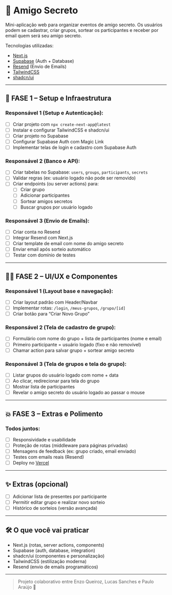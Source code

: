 # 🎁 Amigo Secreto

Mini-aplicação web para organizar eventos de amigo secreto. Os usuários podem se cadastrar, criar grupos, sortear os participantes e receber por email quem será seu amigo secreto.

Tecnologias utilizadas:
- [Next.js](https://nextjs.org/)
- [Supabase](https://supabase.com/) (Auth + Database)
- [Resend](https://resend.com/) (Envio de Emails)
- [TailwindCSS](https://tailwindcss.com/)
- [shadcn/ui](https://ui.shadcn.com/)

---

## 🔧 FASE 1 – Setup e Infraestrutura

### **Responsável 1 (Setup e Autenticação):**
- [ ] Criar projeto com `npx create-next-app@latest`
- [ ] Instalar e configurar TailwindCSS e shadcn/ui
- [ ] Criar projeto no Supabase
- [ ] Configurar Supabase Auth com Magic Link
- [ ] Implementar telas de login e cadastro com Supabase Auth

### **Responsável 2 (Banco e API):**
- [ ] Criar tabelas no Supabase: `users`, `groups`, `participants`, `secrets`
- [ ] Validar regras (ex: usuário logado não pode ser removido)
- [ ] Criar endpoints (ou server actions) para:
  - [ ] Criar grupo
  - [ ] Adicionar participantes
  - [ ] Sortear amigos secretos
  - [ ] Buscar grupos por usuário logado

### **Responsável 3 (Envio de Emails):**
- [ ] Criar conta no Resend
- [ ] Integrar Resend com Next.js
- [ ] Criar template de email com nome do amigo secreto
- [ ] Enviar email após sorteio automático
- [ ] Testar com domínio de testes

---

## 🧑‍🎨 FASE 2 – UI/UX e Componentes

### **Responsável 1 (Layout base e navegação):**
- [ ] Criar layout padrão com Header/Navbar
- [ ] Implementar rotas: `/login`, `/meus-grupos`, `/grupo/[id]`
- [ ] Criar botão para “Criar Novo Grupo”

### **Responsável 2 (Tela de cadastro de grupo):**
- [ ] Formulário com nome do grupo + lista de participantes (nome e email)
- [ ] Primeiro participante = usuário logado (fixo e não removível)
- [ ] Chamar action para salvar grupo + sortear amigo secreto

### **Responsável 3 (Tela de grupos e tela do grupo):**
- [ ] Listar grupos do usuário logado com nome + data
- [ ] Ao clicar, redirecionar para tela do grupo
- [ ] Mostrar lista de participantes
- [ ] Revelar o amigo secreto do usuário logado ao passar o mouse

---

## 💥 FASE 3 – Extras e Polimento

### **Todos juntos:**
- [ ] Responsividade e usabilidade
- [ ] Proteção de rotas (middleware para páginas privadas)
- [ ] Mensagens de feedback (ex: grupo criado, email enviado)
- [ ] Testes com emails reais (Resend)
- [ ] Deploy no [Vercel](https://vercel.com/)

---

## ✨ Extras (opcional)
- [ ] Adicionar lista de presentes por participante
- [ ] Permitir editar grupo e realizar novo sorteio
- [ ] Histórico de sorteios (versão avançada)

---

## 🛠️ O que você vai praticar
- Next.js (rotas, server actions, components)
- Supabase (auth, database, integration)
- shadcn/ui (componentes e personalização)
- TailwindCSS (estilização moderna)
- Resend (envio de emails programáticos)

---

> Projeto colaborativo entre Enzo Queiroz, Lucas Sanches e Paulo Araújo 🚀